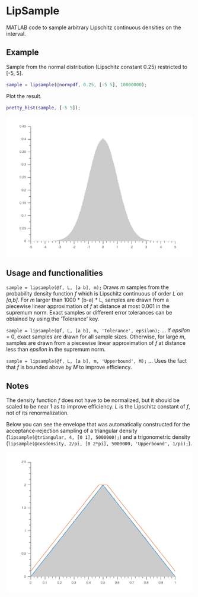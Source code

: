 # LipSample
MATLAB code to sample arbitrary Lipschitz continuous densities on the interval.

## Example

Sample from the normal distribution (Lipschitz constant 0.25) restricted to [-5, 5].

```matlab
sample = lipsample(@normpdf, 0.25, [-5 5], 10000000);
```
Plot the result.

```matlab
pretty_hist(sample, [-5 5]);
```

![](norm_sample.png)

## Usage and functionalities

`sample = lipsample(@f, L, [a b], m);` Draws _m_ samples from the probability density function _f_ which is Lipschitz continuous of order _L_ on _[a,b]_. For _m_ larger than 1000 * (b-a) * L, samples are drawn from a piecewise linear approximation of _f_ at distance at most 0.001 in the supremum norm. Exact samples or different error tolerances can be obtained by using the 'Tolerance' key.

`sample = lipsample(@f, L, [a b], m, 'Tolerance', epsilon);` ... If _epsilon_ = 0, exact samples are drawn for all sample sizes. Otherwise, for large _m_, samples are drawn from a piecewise linear approximation of _f_ at distance less than _epsilon_ in the supremum norm.

`sample = lipsample(@f, L, [a b], m, 'Upperbound', M);` ... Uses the fact that _f_ is bounded above by _M_ to improve efficiency.

## Notes
The density function _f_ does not have to be normalized, but it should be scaled to be near 1 as to improve efficiency. _L_ is the Lipschitz constant of _f_, not of its renormalization.

Below you can see the envelope that was automatically constructed for the acceptance-rejection sampling of a triangular density (`lipsample(@triangular, 4, [0 1], 5000000);`) and a trigonometric density (`lipsample(@cosdensity, 2/pi, [0 2*pi], 5000000, 'Upperbound', 1/pi);`).

![](triangular-with-envelope.png)
